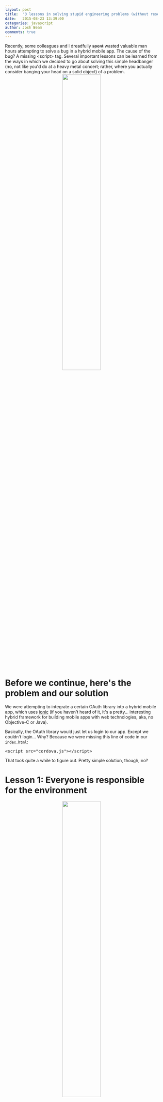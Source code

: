 ```yaml
---
layout: post
title:  "3 lessons in solving stupid engineering problems (without resorting to manslaughter)"
date:   2015-08-23 13:39:00
categories: javascript
author: Josh Beam
comments: true
---
```


<div class="note">
<!--excerpt.start-->
Recently, some colleagues and I dreadfully <strike>spent</strike> wasted valuable man hours attempting to solve a bug in a hybrid mobile app. The cause of the bug? A missing &lt;script&gt; tag. Several important lessons can be learned from the ways in which we decided to go about solving this simple headbanger (no, not like you'd do at a heavy metal concert; rather, where you actually consider banging your head on a solid object) of a problem.
<!--excerpt.end-->
</div>

<center>
  <img src="/images/honorable-suicide-meme.png" width="50%">
</center>

# Before we continue, here's the problem and our solution

We were attempting to integrate a certain OAuth library into a hybrid mobile app, which uses <a href="http://ionicframework.com/">ionic</a> (if you haven't heard of it, it's a pretty... interesting hybrid framework for building mobile apps with web technologies, aka, no Objective-C or Java).

Basically, the OAuth library would just let us login to our app. Except we couldn't login... Why? Because we were missing this line of code in our `index.html`:

<pre>
&lt;script src="cordova.js"&gt;&lt;/script&gt;
</pre>

That took quite a while to figure out. Pretty simple solution, though, no?

# Lesson 1: Everyone is responsible for the environment

<center>
  <img src="/images/tree-hugger.png" width="50%">
</center>

No, not *that* environment (well, that environment too, but that's not what we're referring to, here). We're referring to the development environment.

When you run `ionic start myApp blank`, it scaffolds a blank app for you. It also happens to set up an `index.html` for you, which already contains this cryptic line:

<pre>
&lt;!-- this will be a 404 when in a development environment --&gt;
&lt;script src="cordova.js"&gt;&lt;/script&gt;
</pre>

However, with plethora build tools available (like <a href="http://webpack.github.io/">webpack</a>), one can usually just `require('ionic')` or whatever. Instead, we got rid of the `index.html` and replaced it with our own, because we thought we were being super developers who could build an app in one step. There are many issues that play into this (for example, the whole point of a build tool such as webpack *is* to be able to be a super developer and build the app in one step... but we'll ignore that for now).

Anyway, **the initial assumption was that the environment was set up correctly from the get-go**. Usually this is a reasonable assumption, and everything *did* appear to be working correctly from the get-go, but there were some clues that we weren't paying attention to.

This isn't anyone's fault, per se, but the **key takeaway is that when you run into a bug like this, you should do your due diligence and consider that the environment could have, in fact, been setup incorrectly.** Had this been the first step, many man-hours would've been saved.

**We had three devs working on this problem, and all of us assumed that everyone else had made sure the environment was pristine. We never questioned it.**

# Lesson 2: Everything is a clue

<center>
  <img src="/images/aliens.png" width="50%">
</center>

In our situation, we had two apps: the first app was already working, login and all. The environment, plugins, etc., in our second app appeared to be *equivalent* to those of the first app. But there was a nagging clue that was ignored.

In the context of ionic, in order to make outside requests (i.e., XHR), you have to have the <a href="https://github.com/apache/cordova-plugin-whitelist">cordova-plugin-whitelist</a> installed. However, it'll give you a nice little warning if you specify that the app can access *all* outside origins (with an asterisk: `*`), and don't supply a certain `meta` tag: `No Content-Security-Policy meta tag found. Please add one when using the Cordova-plugin-whitelist plugin.`.

Because our second app environment was theoretically equivalent to the first app, we should've expected to see this warning in our second app. However, even though this clue was extremely subtle, it could've led us to a solution much earlier. In fact, I admit that I noticed the warning wasn't present, but discounted it as a non-clue.

**The key takeaway is that everything, no matter how subtle, can be a clue.**

# Lesson 3: Question your assumptions... and then question them again

<center>
  <img src="/images/debugging-timeline.png" width="50%">
</center>

Our initial assumption was that it *had* to be the specific OAuth library we were using that was causing the problem.

We spent several hours combing through the source code of the library, comparing the differences between execution in the first app and the second app. But they appeared identical. And that's because they *were* identical. That's because our problem had virtually *nothing* to do with the OAuth library.

While delving into this source code did lead us to make some valuable discoveries (related and unrelated to the issue at hand), it was not the genesis of the bug. **The key takeaway is that you should question your assumptions of where the root of the problem lies.**

How do you do this practically? Well, perhaps by verbalizing your assumptions, and making a list of them. Here's what our list would've been:

- Assumption 1: our OAuth library is causing the problem
- Assumption 2: our plugins (`whitelist`, `inAppBrowser`, etc.) aren't configured correctly
- Assumption 3: our environment is set up correctly

These assumptions led us to **this potentially devastating logic**:

**Assumption: our OAuth library sucks**

**Conclusion: therefore, we need to reimplement our login system**

<center>
  <img src="/images/i-dont-always-make-assumptions-meme.png" width="50%">
</center>

# So how did we stumble upon a solution to this mystical problem?

We drunkenly stumbled into our solution by attempting to implement a workaround to the `inAppBrowser` plugin. **Wait, wot?**

Well, one of our other underlying assumpetions was that `window.open` wasn't functioning properly (this is something the OAuth library was using interally). So we thought, why not try to use `cordova.inAppBrowser.open` instead, as suggested by some StackOverflow answers?

This led us to this haunting error (I'll probably have nightmares about it for years to come):

`Uncaught ReferenceError: cordova is not defined`

Only at that point did we go back to the ionic docs and see that, in fact, you have to include this script tag in your `index.html` (even though we were attempting to use the magic of webpack):

<pre>
&lt;!-- this will be a 404 when in a development environment --&gt;
&lt;script src="cordova.js"&gt;&lt;/script&gt;
</pre>

<center>
  <img src="/images/y-u-no-include-cordova-webpack-meme.png" width="50%">
</center>